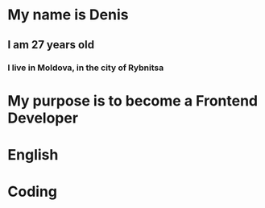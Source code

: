# My name is Denis

## I am 27 years old

### I live in Moldova, in the city of Rybnitsa

# My purpose is to become a Frontend Developer

# English

# Coding
